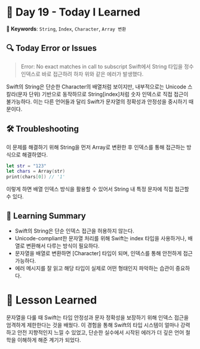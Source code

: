 # 📘 Day 19 - Today I Learned

**🔑 Keywords**: `String`, `Index`, `Character`, `Array 변환`

 ## 🔍 Today Error or Issues  
> Error: No exact matches in call to subscript
Swift에서 String 타입을 정수 인덱스로 바로 접근하려 하자 위와 같은 에러가 발생했다.

Swift의 String은 단순한 Character의 배열처럼 보이지만, 내부적으로는 Unicode 스칼라(문자 단위) 기반으로 동작하므로 String[index]처럼 숫자 인덱스로 직접 접근이 불가능하다. 이는 다른 언어들과 달리 Swift가 문자열의 정확성과 안정성을 중시하기 때문이다.

## 🛠️ Troubleshooting
이 문제를 해결하기 위해 String을 먼저 Array로 변환한 후 인덱스를 통해 접근하는 방식으로 해결하였다.
```swift
let str = "123"
let chars = Array(str)
print(chars[0]) // '1'
```
이렇게 하면 배열 인덱스 방식을 활용할 수 있어서 String 내 특정 문자에 직접 접근할 수 있다.

## 📝 Learning Summary
- Swift의 String은 단순 인덱스 접근을 허용하지 않는다.
- Unicode-compliant한 문자열 처리를 위해 Swift는 index 타입을 사용하거나, 배열로 변환해서 다루는 방식이 필요하다.
- 문자열을 배열로 변환하면 [Character] 타입이 되며, 인덱스를 통해 안전하게 접근 가능하다.
- 에러 메시지를 잘 읽고 해당 타입이 실제로 어떤 형태인지 파악하는 습관이 중요하다.

# 📘 Lesson Learned
문자열을 다룰 때 Swift는 타입 안정성과 문자 정확성을 보장하기 위해 인덱스 접근을 엄격하게 제한한다는 것을 배웠다.
이 경험을 통해 Swift의 타입 시스템이 얼마나 강력하고 안전 지향적인지 느낄 수 있었고, 단순한 실수에서 시작된 에러가 더 깊은 언어 철학을 이해하게 해준 계기가 되었다.